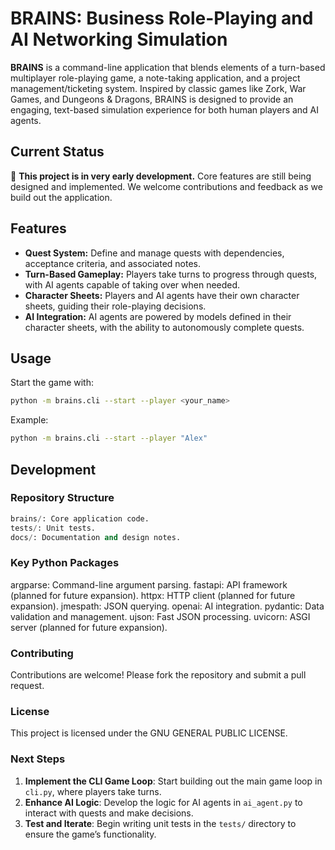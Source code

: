 # BRAINS: Business Role-Playing and AI Networking Simulation

**BRAINS** is a command-line application that blends elements of a turn-based multiplayer role-playing game, a note-taking application, and a project management/ticketing system. Inspired by classic games like Zork, War Games, and Dungeons & Dragons, BRAINS is designed to provide an engaging, text-based simulation experience for both human players and AI agents.

## Current Status

🚧 **This project is in very early development.** Core features are still being designed and implemented. We welcome contributions and feedback as we build out the application.

## Features

- **Quest System:** Define and manage quests with dependencies, acceptance criteria, and associated notes.
- **Turn-Based Gameplay:** Players take turns to progress through quests, with AI agents capable of taking over when needed.
- **Character Sheets:** Players and AI agents have their own character sheets, guiding their role-playing decisions.
- **AI Integration:** AI agents are powered by models defined in their character sheets, with the ability to autonomously complete quests.

## Usage

Start the game with:

```bash
python -m brains.cli --start --player <your_name>
```

Example:

```bash
python -m brains.cli --start --player "Alex"
```

## Development

### Repository Structure

```python
brains/: Core application code.
tests/: Unit tests.
docs/: Documentation and design notes.
```

### Key Python Packages

argparse: Command-line argument parsing.
fastapi: API framework (planned for future expansion).
httpx: HTTP client (planned for future expansion).
jmespath: JSON querying.
openai: AI integration.
pydantic: Data validation and management.
ujson: Fast JSON processing.
uvicorn: ASGI server (planned for future expansion).

### Contributing

Contributions are welcome! Please fork the repository and submit a pull request.

### License

This project is licensed under the GNU GENERAL PUBLIC LICENSE.

### Next Steps

1. **Implement the CLI Game Loop**: Start building out the main game loop in `cli.py`, where players take turns.
2. **Enhance AI Logic**: Develop the logic for AI agents in `ai_agent.py` to interact with quests and make decisions.
3. **Test and Iterate**: Begin writing unit tests in the `tests/` directory to ensure the game’s functionality.
